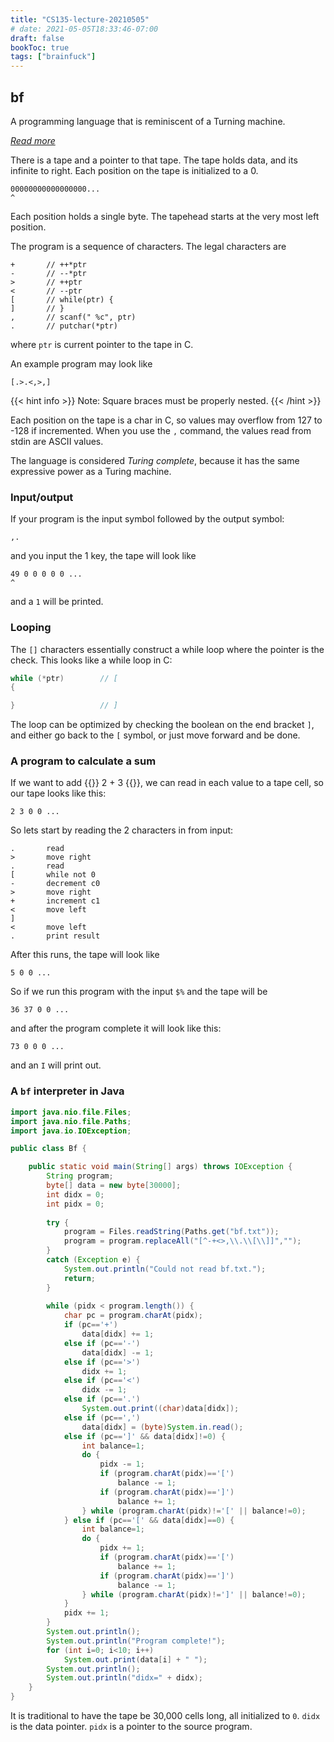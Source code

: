 ```yaml
---
title: "CS135-lecture-20210505"
# date: 2021-05-05T18:33:46-07:00
draft: false
bookToc: true
tags: ["brainfuck"]
---
```


## bf

A programming language that is reminiscent of a Turning machine.

[*Read more*](https://en.wikipedia.org/wiki/Brainfuck)

There is a tape and a pointer to that tape.
The tape holds data, and its infinite to right.
Each position on the tape is initialized to a 0.

```
00000000000000000...
^
```

Each position holds a single byte.
The tapehead starts at the very most left position.

The program is a sequence of characters. The legal characters are

```
+       // ++*ptr
-       // --*ptr
>       // ++ptr
<       // --ptr
[       // while(ptr) {
]       // }
,       // scanf(" %c", ptr)
.       // putchar(*ptr)
```

where `ptr` is current pointer to the tape in C.

An example program may look like

```
[.>.<,>,]
```

{{< hint info >}}
Note: Square braces must be properly nested.
{{< /hint >}}

Each position on the tape is a char in C, so values may overflow from 127 to -128 if incremented.
When you use the `,` command, the values read from stdin are ASCII values.

The language is considered *Turing complete*, because it has the same expressive power as a Turing machine.

### Input/output

If your program is the input symbol followed by the output symbol:

```bf
,.
```

and you input the 1 key, the tape will look like

```
49 0 0 0 0 0 ...
^
```

and a `1` will be printed.

### Looping

The `[]` characters essentially construct a while loop where the pointer is the check. 
This looks like a while loop in C:

```c
while (*ptr)        // [
{

}                   // ]
```

The loop can be optimized by checking the boolean on the end bracket `]`, and either go back to the `[` symbol, or just move forward and be done.

### A program to calculate a sum

If we want to add {{<k>}} 2 + 3 {{</k>}}, we can read in each value to a tape cell, so our tape looks like this:

```
2 3 0 0 ...
```

So lets start by reading the 2 characters in from input:

```bf
.       read
>       move right
.       read
[       while not 0
-       decrement c0
>       move right
+       increment c1
<       move left
]
<       move left
.       print result
```

After this runs, the tape will look like

```
5 0 0 ...
```

So if we run this program with the input `$%` and the tape will be

```
36 37 0 0 ...
```

and after the program complete it will look like this:

```
73 0 0 0 ...
```

and an `I` will print out.

### A `bf` interpreter in Java

```java
import java.nio.file.Files;
import java.nio.file.Paths;
import java.io.IOException;

public class Bf {

    public static void main(String[] args) throws IOException {
        String program;
        byte[] data = new byte[30000];
        int didx = 0;
        int pidx = 0;
    
        try {
            program = Files.readString(Paths.get("bf.txt"));
            program = program.replaceAll("[^-+<>,\\.\\[\\]]","");
        }
        catch (Exception e) {
            System.out.println("Could not read bf.txt.");
            return;
        }
        
        while (pidx < program.length()) {
            char pc = program.charAt(pidx);
            if (pc=='+')
                data[didx] += 1;
            else if (pc=='-')
                data[didx] -= 1;
            else if (pc=='>')
                didx += 1;
            else if (pc=='<')
                didx -= 1;
            else if (pc=='.')
                System.out.print((char)data[didx]);
            else if (pc==',')
                data[didx] = (byte)System.in.read();
            else if (pc==']' && data[didx]!=0) {
                int balance=1;
                do {
                    pidx -= 1;
                    if (program.charAt(pidx)=='[')
                        balance -= 1;
                    if (program.charAt(pidx)==']')
                        balance += 1;
                } while (program.charAt(pidx)!='[' || balance!=0);
            } else if (pc=='[' && data[didx]==0) {
                int balance=1;
                do {
                    pidx += 1;
                    if (program.charAt(pidx)=='[')
                        balance += 1;
                    if (program.charAt(pidx)==']')
                        balance -= 1;
                } while (program.charAt(pidx)!=']' || balance!=0);
            }
            pidx += 1;
        }
        System.out.println();
        System.out.println("Program complete!");
        for (int i=0; i<10; i++)
            System.out.print(data[i] + " ");
        System.out.println();
        System.out.println("didx=" + didx);
    }
}
```

It is traditional to have the tape be 30,000 cells long, all initialized to `0`.
`didx` is the data pointer.
`pidx` is a pointer to the source program.

